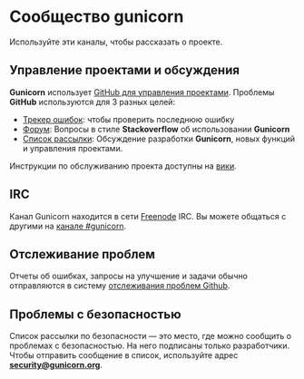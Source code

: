 # Сообщество gunicorn

Используйте эти каналы, чтобы рассказать о проекте.

## Управление проектами и обсуждения

**Gunicorn** использует [GitHub для управления проектами](https://github.com/benoitc/gunicorn/projects). Проблемы **GitHub** используются для 3 разных целей:

* [Трекер ошибок](https://github.com/benoitc/gunicorn/projects/2): чтобы проверить последнюю ошибку
* [Форум](https://github.com/benoitc/gunicorn/projects/4): Вопросы в стиле **Stackoverflow** об использовании **Gunicorn**
* [Список рассылки](https://github.com/benoitc/gunicorn/projects/3): Обсуждение разработки **Gunicorn**, новых функций и управления проектами.

Инструкции по обслуживанию проекта доступны на [вики](https://github.com/benoitc/gunicorn/wiki/Project-management).

## IRC

Канал Gunicorn находится в сети [Freenode](http://freenode.net/) IRC. Вы можете общаться с другими на [канале #gunicorn](http://webchat.freenode.net/?channels=gunicorn).

## Отслеживание проблем

Отчеты об ошибках, запросы на улучшение и задачи обычно отправляются в систему [отслеживания проблем Github](http://github.com/benoitc/gunicorn/issues).

## Проблемы с безопасностью

Список рассылки по безопасности — это место, где можно сообщить о проблемах с безопасностью. На него подписаны только разработчики. Чтобы отправить сообщение в список, используйте адрес **security@gunicorn.org**.
